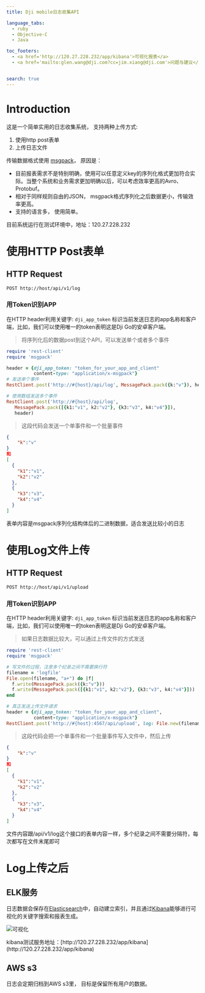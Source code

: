 ```yaml
---
title: Dji mobile日志收集API

language_tabs:
  - ruby
  - Objective-C
  - Java

toc_footers:
  - <a href='http://120.27.228.232/app/kibana'>可视化报表</a>
  - <a href='mailto:glen.wang@dji.com?cc=jim.xiang@dji.com'>问题与建议</a>


search: true
---
```


# Introduction

这是一个简单实用的日志收集系统， 支持两种上传方式:

1. 使用http post表单
2. 上传日志文件

传输数据格式使用 [msgpack](http://msgpack.org)， 原因是：

* 目前报表需求不是特别明确，使用可以任意定义key的序列化格式更加符合实际。当整个系统和业务需求更加明确以后，可以考虑效率更高的Avro、Protobuf。
* 相对于同样规则自由的JSON， msgpack格式序列化之后数据更小，传输效率更高。
* 支持的语言多， 使用简单。

目前系统运行在测试环境中，地址：120.27.228.232


# 使用HTTP Post表单

## HTTP Request
`POST http://host/api/v1/log`

### 用Token识别APP
在HTTP header利用关键字:
`dji_app_token`
标识当前发送日志的app名称和客户端，比如，我们可以使用唯一的token表明这是Dji Go的安卓客户端。


> 将序列化后的数据post到这个API，可以发送单个或者多个事件

```ruby
require 'rest-client'
require 'msgpack'

header = {dji_app_token: "token_for_your_app_and_client"
          content-type: "application/x-msgpack"}
# 发送单个事件
RestClient.post('http://#{host}/api/log', MessagePack.pack({k:"v"}), header)

# 使用数组发送多个事件
RestClient.post('http://#{host}/api/log',
   MessagePack.pack([{k1:"v1", k2:"v2"}, {k3:"v3", k4:"v4"}]),
   header)
```

> 这段代码会发送一个单事件和一个批量事件

```json
{
    "k":"v"
}
和
[
  {
    "k1":"v1",
    "k2":"v2"
  },
  {
    "k3":"v3",
    "k4":"v4"
  }
]
```
<aside class="notice">
  表单内容是msgpack序列化结构体后的二进制数据，适合发送比较小的日志
</aside>


# 使用Log文件上传

## HTTP Request
`POST http://host/api/v1/upload`
### 用Token识别APP
在HTTP header利用关键字:
`dji_app_token`
标识当前发送日志的app名称和客户端，比如，我们可以使用唯一的token表明这是Dji Go的安卓客户端。

> 如果日志数据比较大，可以通过上传文件的方式发送

```ruby
require 'rest-client'
require 'msgpack'

# 写文件的过程，注意多个纪录之间不需要换行符
filename = 'logfile'
File.open(filename, "a+") do |f|
  f.write(MessagePack.pack({k:"v"}))
  f.write(MessagePack.pack([{k1:"v1", k2:"v2"}, {k3:"v3", k4:"v4"}]))
end

# 真正发送上传文件请求
header = {dji_app_token: "token_for_your_app_and_client",
          content-type: "application/x-msgpack"}
RestClient.post('http://#{host}:4567/api/upload', log: File.new(filename), header)
```

> 这段代码会把一个单事件和一个批量事件写入文件中，然后上传

```json
{
    "k":"v"
}
和
[
  {
    "k1":"v1",
    "k2":"v2"
  },
  {
    "k3":"v3",
    "k4":"v4"
  }
]
```

<aside class="notice">
  文件内容跟/api/v1/log这个接口的表单内容一样，多个纪录之间不需要分隔符，每次都写在文件末尾即可
</aside>

# Log上传之后

## ELK服务
日志数据会保存在[Elasticsearch](https://www.elastic.co/)中，自动建立索引，并且通过[Kibana](https://www.elastic.co/products/kibana)能够进行可视化的关键字搜索和报表生成。

![可视化](images/kibana.png)

<aside class="notice">
  kibana测试服务地址：[http://120.27.228.232/app/kibana](http://120.27.228.232/app/kibana)
</aside>

## AWS s3
日志会定期归档到AWS s3里， 目标是保留所有用户的数据。
